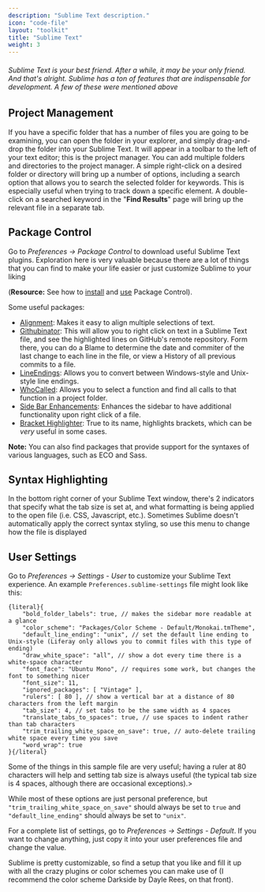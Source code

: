 ```yaml
---
description: "Sublime Text description."
icon: "code-file"
layout: "toolkit"
title: "Sublime Text"
weight: 3
---
```


###### Sublime Text is your best friend. After a while, it may be your only friend. And that's alright. Sublime has a ton of features that are indispensable for development. A few of these were mentioned above

<article id="projectManagement">

## Project Management

If you have a specific folder that has a number of files you are going to be examining, you can open the folder in your explorer, and simply drag-and-drop the folder into your Sublime Text. It will appear in a toolbar to the left of your text editor; this is the project manager. You can add multiple folders and directories to the project manager. A simple right-click on a desired folder or directory will bring up a number of options, including a search option that allows you to search the selected folder for keywords. This is especially useful when trying to track down a specific element. A double-click on a searched keyword in the "**Find Results**" page will bring up the relevant file in a separate tab.

</article>

<article id="packageControl">

## Package Control

Go to _Preferences &rarr; Package Control_ to download useful Sublime Text plugins. Exploration here is very valuable because there are a lot of things that you can find to make your life easier or just customize Sublime to your liking

(**Resource:** See how to [install](https://sublime.wbond.net/installation) and [use](https://sublime.wbond.net/docs/usage) Package Control).

Some useful packages:

- [Alignment](http://wbond.net/sublime_packages/alignment): Makes it easy to align multiple selections of text.
- [Githubinator](https://packagecontrol.io/packages/GitHubinator): This will allow you to right click on text in a Sublime Text file, and see the highlighted lines on GitHub's remote repository. Form there, you can do a Blame to determine the date and commiter of the last change to each line in the file, or view a History of all previous commits to a file.
- [LineEndings](https://github.com/SublimeText/LineEndings): Allows you to convert between Windows-style and Unix-style line endings.
- [WhoCalled](https://bitbucket.org/rablador/whocalled): Allows you to select a function and find all calls to that function in a project folder.
- [Side Bar Enhancements](https://packagecontrol.io/packages/SideBarEnhancements): Enhances the sidebar to have additional functionality upon right click of a file.
- [Bracket Highlighter](https://packagecontrol.io/packages/BracketHighlighter): True to its name, highlights brackets, which can be _very_ useful in some cases.

**Note:** You can also find packages that provide support for the syntaxes of various languages, such as ECO and Sass.

</article>

<article id="syntax">

## Syntax Highlighting

In the bottom right corner of your Sublime Text window, there's 2 indicators that specify what the tab size is set at, and what formatting is being applied to the open file (i.e. CSS, Javascript, etc.). Sometimes Sublime doesn't automatically apply the correct syntax styling, so use this menu to change how the file is displayed

</article>

<article id="userSettings">

## User Settings

Go to _Preferences &rarr; Settings - User_ to customize your Sublime Text experience. An example `Preferences.sublime-settings` file might look like this:

```
{literal}{
	"bold_folder_labels": true, // makes the sidebar more readable at a glance
	"color_scheme": "Packages/Color Scheme - Default/Monokai.tmTheme",
	"default_line_ending": "unix", // set the default line ending to Unix-style (Liferay only allows you to commit files with this type of ending)
	"draw_white_space": "all", // show a dot every time there is a white-space character
	"font_face": "Ubuntu Mono", // requires some work, but changes the font to something nicer
	"font_size": 11,
	"ignored_packages": [ "Vintage" ],
	"rulers": [ 80 ], // show a vertical bar at a distance of 80 characters from the left margin
	"tab_size": 4, // set tabs to be the same width as 4 spaces
	"translate_tabs_to_spaces": true, // use spaces to indent rather than tab characters
	"trim_trailing_white_space_on_save": true, // auto-delete trailing white space every time you save
	"word_wrap": true
}{/literal}
```

Some of the things in this sample file are very useful; having a ruler at 80 characters will help and setting tab size is always useful (the typical tab size is 4 spaces, although there are occasional exceptions).>

While most of these options are just personal preference, but `"trim_trailing_white_space_on_save"` should always be set to `true` and `"default_line_ending"` should always be set to `"unix"`.

For a complete list of settings, go to _Preferences &rarr; Settings - Default_. If you want to change anything, just copy it into your user preferences file and change the value.

Sublime is pretty customizable, so find a setup that you like and fill it up with all the crazy plugins or color schemes you can make use of (I recommend the color scheme Darkside by Dayle Rees, on that front).

</article>
